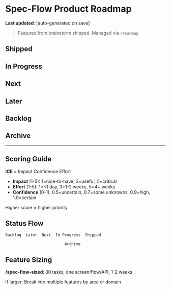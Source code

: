 ﻿# Spec-Flow Product Roadmap

**Last updated**: [auto-generated on save]

> Features from brainstorm  shipped. Managed via `/roadmap`

## Shipped

<!-- Released to production -->
<!-- Format:
### slug-name
- **Title**: Feature name
- **Area**: marketing|app|api|infra|design
- **Role**: free|student|cfi|school|all
- **Date**: YYYY-MM-DD
- **Release**: vX.Y.Z - One-line release notes
-->

## In Progress

<!-- Currently implementing (linked to active branches) -->
<!-- Format:
### slug-name
- **Title**: Feature name
- **Area**: marketing|app|api|infra|design
- **Role**: free|student|cfi|school|all
- **Phase**: 0-12 (optional)
- **Impact**: 1-5 | **Effort**: 1-5 | **Confidence**: 0-1 | **Score**: X.XX
- **Requirements**:
  - Requirement 1
- **Branch**: NNN-feature-name
- **Owner**: @username (optional)
-->

## Next

<!-- Top 5-10 prioritized features (sorted by score) -->
<!-- Same format as In Progress, no Branch/Owner -->

## Later

<!-- Future features (10-20 items, sorted by score) -->
<!-- Same format as Next -->

## Backlog

<!-- All other ideas (unlimited, sorted by score) -->
<!-- Format:
### slug-name
- **Title**: Feature name
- **Area**: marketing|app|api
- **Role**: student|cfi|school|all
- **Impact**: 1-5 | **Effort**: 1-5 | **Confidence**: 0-1 | **Score**: X.XX
- **Requirements**: [CLARIFY: questions] or brief bullets
-->

## Archive

<!-- Deprecated features -->
<!-- Format:
### slug-name
- **Title**: Feature name
- **Reason**: Why archived
- **Date**: YYYY-MM-DD
-->

---

## Scoring Guide

**ICE** = Impact  Confidence  Effort

- **Impact** (1-5): 1=nice-to-have, 3=useful, 5=critical
- **Effort** (1-5): 1=<1 day, 3=1-2 weeks, 5=4+ weeks
- **Confidence** (0-1): 0.5=uncertain, 0.7=some unknowns, 0.9=high, 1.0=certain

Higher score = higher priority

## Status Flow

```
Backlog  Later  Next  In Progress  Shipped
                               
                          Archive
```

## Feature Sizing

**/spec-flow-sized**: 30 tasks, one screen/flow/API, 1-2 weeks

If larger: Break into multiple features by area or domain

